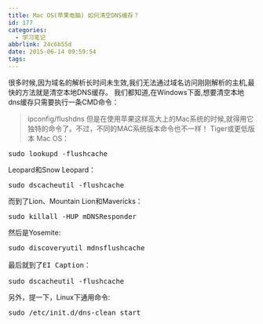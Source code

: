 ```yaml
---
title: Mac OS(苹果电脑) 如何清空DNS缓存？
id: 177
categories:
  - 学习笔记
abbrlink: 24c6b55d
date: 2015-06-14 09:59:54
tags:
---
```


很多时候,因为域名的解析长时间未生效,我们无法通过域名访问刚刚解析的主机,最快的方法就是清空本地DNS缓存。
我们都知道,在Windows下面,想要清空本地dns缓存只需要执行一条CMD命令：
> ipconfig/flushdns
但是在使用苹果这样高大上的Mac系统的时候,就得用它独特的命令了。不过，不同的MAC系统版本命令也不一样！
Tiger或更低版本 Mac OS：
<pre lang="php" line="1" escaped="true">sudo lookupd -flushcache
</pre>
Leopard和Snow Leopard：
<pre lang="linux" line="1" escaped="true">sudo dscacheutil -flushcache
</pre>
而到了Lion、Mountain Lion和Mavericks：
<pre lang="linux" line="1" escaped="true">sudo killall -HUP mDNSResponder
</pre>
然后是Yosemite:
<pre lang="c" line="1" escaped="true">sudo discoveryutil mdnsflushcache

最后就到了EI Caption：

sudo dscacheutil -flushcache</pre>
另外，提一下，Linux下通用命令:
<pre lang="linux" line="1" escaped="true">sudo /etc/init.d/dns-clean start
</pre>
